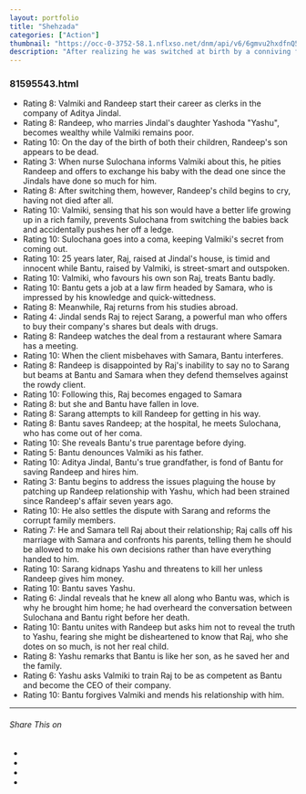 ```yaml
---
layout: portfolio
title: "Shehzada"
categories: ["Action"]
thumbnail: "https://occ-0-3752-58.1.nflxso.net/dnm/api/v6/6gmvu2hxdfnQ55LZZjyzYR4kzGk/AAAABaAIKXB-pGekT_AK5YyKKbPSgbl2VOXV-nGARkGDhpybvTvQYwJ8JlPCZcqtDoHu1tEagfNGhAIl_pMLwIKvCN6yswYJBCBVazQ.jpg?r=9f9"
description: "After realizing he was switched at birth by a conniving father, a rakish Bantu’s life is upended when he becomes the heir to a billionaire."
---
```

<div class="col-lg-8 text-center">
	<h3 class="mb-5 mt-2">81595543.html</h3>
	<ul><li>Rating 8: Valmiki and Randeep start their career as clerks in the company of Aditya Jindal.</li><li>Rating 8: Randeep, who marries Jindal's daughter Yashoda "Yashu", becomes wealthy while Valmiki remains poor.</li><li>Rating 10: On the day of the birth of both their children, Randeep's son appears to be dead.</li><li>Rating 3: When nurse Sulochana informs Valmiki about this, he pities Randeep and offers to exchange his baby with the dead one since the Jindals have done so much for him.</li><li>Rating 8: After switching them, however, Randeep's child begins to cry, having not died after all.</li><li>Rating 10: Valmiki, sensing that his son would have a better life growing up in a rich family, prevents Sulochana from switching the babies back and accidentally pushes her off a ledge.</li><li>Rating 10: Sulochana goes into a coma, keeping Valmiki's secret from coming out.</li><li>Rating 10: 25 years later, Raj, raised at Jindal's house, is timid and innocent while Bantu, raised by Valmiki, is street-smart and outspoken.</li><li>Rating 10: Valmiki, who favours  his own son Raj, treats Bantu badly.</li><li>Rating 10: Bantu gets a job at a law firm headed by Samara, who is impressed by his knowledge and quick-wittedness.</li><li>Rating 8: Meanwhile, Raj returns from his studies abroad.</li><li>Rating 4: Jindal sends Raj to reject Sarang, a powerful man who offers to buy their company's shares but deals with drugs.</li><li>Rating 8: Randeep watches the deal from a restaurant where Samara has a meeting.</li><li>Rating 10: When the client misbehaves with Samara, Bantu interferes.</li><li>Rating 8: Randeep is disappointed by Raj's inability to say no to Sarang but beams at Bantu and Samara when they defend themselves against the rowdy client.</li><li>Rating 10: Following this, Raj becomes engaged to Samara</li><li>Rating 8: but she and Bantu have fallen in love.</li><li>Rating 8: Sarang attempts to kill Randeep for getting in his way.</li><li>Rating 8: Bantu saves Randeep; at the hospital, he meets Sulochana, who has come out of her coma.</li><li>Rating 10: She reveals Bantu's true parentage before dying.</li><li>Rating 5: Bantu denounces Valmiki as his father.</li><li>Rating 10: Aditya Jindal, Bantu's true grandfather, is fond of Bantu for saving Randeep and hires him.</li><li>Rating 3: Bantu begins to address the issues plaguing the house by patching up Randeep relationship with Yashu, which had been strained since Randeep's affair seven years ago.</li><li>Rating 10: He also settles the dispute with Sarang and reforms the corrupt family members.</li><li>Rating 7: He and Samara tell Raj about their relationship; Raj calls off his marriage with Samara and confronts his parents, telling them he should be allowed to make his own decisions rather than have everything handed to him.</li><li>Rating 10: Sarang kidnaps Yashu and threatens to kill her unless Randeep gives him money.</li><li>Rating 10: Bantu saves Yashu.</li><li>Rating 6: Jindal reveals that he knew all along who Bantu was, which is why he brought him home; he had overheard the conversation between Sulochana and Bantu right before her death.</li><li>Rating 10: Bantu unites with Randeep but asks him not to reveal the truth to Yashu, fearing she might be disheartened to know that Raj, who she dotes on so much, is not her real child.</li><li>Rating 8: Yashu remarks that Bantu is like her son, as he saved her and the family.</li><li>Rating 6: Yashu asks Valmiki to train Raj to be as competent as Bantu and become the CEO of their company.</li><li>Rating 10: Bantu forgives Valmiki and mends his relationship with him.</li></ul>

<hr class="my-5">
	


<div class="post-single-share py-4 mt-4 mb-5">
		<h6 class="text-white">Share This on</h6>
		<ul class="list-inline socials-links mb-0">
			<li class="list-inline-item">
				<a href="#" class="active"><i class="ti-facebook"></i></a>
			</li>
			<li class="list-inline-item">
				<a href="#"><i class="ti-twitter"></i></a>
			</li>
			<li class="list-inline-item">
				<a href="#"><i class="ti-vimeo"></i></a>
			</li>
			<li class="list-inline-item">
				<a href="#"><i class="ti-linkedin"></i></a>
			</li>
		</ul>
	</div>
</div>

<div class="col-lg-12 mt-5">
	<div class="carousel slide" id="single-slide">
		<div class="carousel-inner">
			<div class="carousel-item active">
				<img src="/assets/images/portfolio/portfolio-single.jpg" alt="" class="img-fluid">
			</div>
			<div class="carousel-item">
				<img src="/assets/images/blog/blog-single.jpg" alt="" class="img-fluid">
			</div>
			<div class="carousel-item">
				<img src="/assets/images/portfolio/portfolio-single.jpg" alt="" class="img-fluid">
			</div>
		</div>
		 <div class="text-center mt-4">
		 	<a class="control-prev" href="#single-slide" role="button" data-slide="prev">
			    <span class="fa fa-long-arrow-alt-left" aria-hidden="true"></span>
			  </a>
			  <a class="control-next" href="#single-slide" role="button" data-slide="next">
			    <span class="fa fa-long-arrow-alt-right" aria-hidden="true"></span>
			  </a>
		 </div>
	</div>
</div>
												